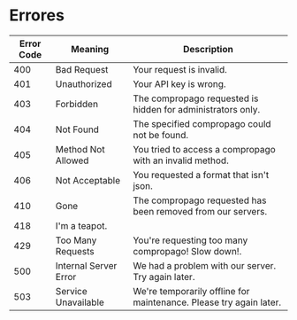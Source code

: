 # Errores

<!-- <aside class="notice">
This error section is stored in a separate file in <code>includes/_errors.md</code>. Slate allows you to optionally separate out your docs into many files...just save them to the <code>includes</code> folder and add them to the top of your <code>index.md</code>'s frontmatter. Files are included in the order listed.
</aside> -->

Error Code | Meaning | Description |
---------- | ------- | ----------- |
400 | Bad Request | Your request is invalid. |
401 | Unauthorized | Your API key is wrong. |
403 | Forbidden | The compropago requested is hidden for administrators only. |
404 | Not Found | The specified compropago could not be found. |
405 | Method Not Allowed  | You tried to access a compropago with an invalid method. |
406 | Not Acceptable | You requested a format that isn't json. |
410 | Gone | The compropago requested has been removed from our servers. |
418 | I'm a teapot. |
429 | Too Many Requests | You're requesting too many compropago! Slow down!. |
500 | Internal Server Error | We had a problem with our server. Try again later. |
503 | Service Unavailable | We're temporarily offline for maintenance. Please try again later. |
